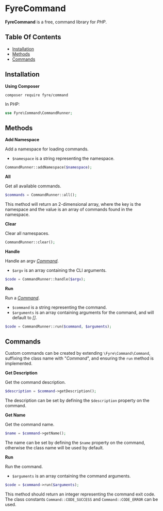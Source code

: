 # FyreCommand

**FyreCommand** is a free, command library for *PHP*.


## Table Of Contents
- [Installation](#installation)
- [Methods](#methods)
- [Commands](#commands)



## Installation

**Using Composer**

```
composer require fyre/command
```

In PHP:

```php
use Fyre\Command\CommandRunner;
```


## Methods

**Add Namespace**

Add a namespace for loading commands.

- `$namespace` is a string representing the namespace.

```php
CommandRunner::addNamespace($namespace);
```

**All**

Get all available commands.

```php
$commands = CommandRunner::all();
```

This method will return an 2-dimensional array, where the key is the namespace and the value is an array of commands found in the namespace.

**Clear**

Clear all namespaces.

```php
CommandRunner::clear();
```

**Handle**

Handle an argv [*Command*](#commands).

- `$argv` is an array containing the CLI arguments.

```php
$code = CommandRunner::handle($argv);
```

**Run**

Run a [*Command*](#commands).

- `$command` is a string representing the command.
- `$arguments` is an array containing arguments for the command, and will default to *[]*.

```php
$code = CommandRunner::run($command, $arguments);
```


## Commands

Custom commands can be created by extending `\Fyre\Command\Command`, suffixing the class name with "*Command*", and ensuring the `run` method is implemented.

**Get Description**

Get the command description.

```php
$description = $command->getDescription();
```

The description can be set by defining the `$description` property on the command.

**Get Name**

Get the command name.

```php
$name = $command->getName();
```

The name can be set by defining the `$name` property on the command, otherwise the class name will be used by default.

**Run**

Run the command.

- `$arguments` is an array containing the command arguments.

```php
$code = $command->run($arguments);
```

This method should return an integer representing the command exit code. The class constants `Command::CODE_SUCCESS` and `Command::CODE_ERROR` can be used.